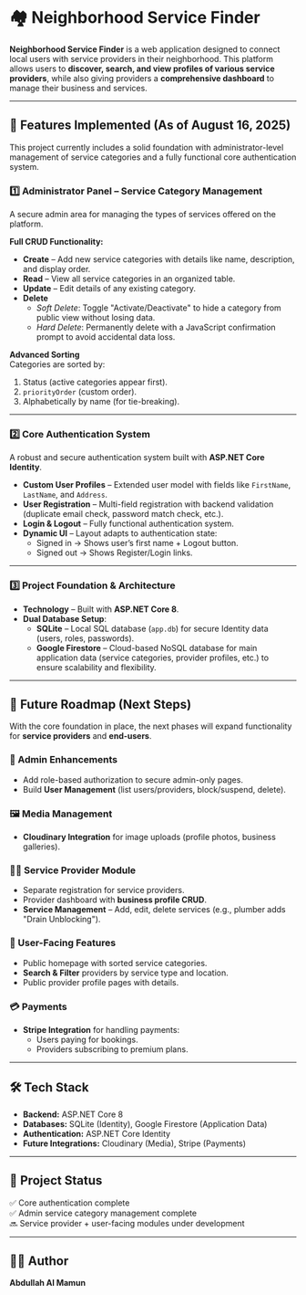 # 🏘️ Neighborhood Service Finder

**Neighborhood Service Finder** is a web application designed to connect local users with service providers in their neighborhood. This platform allows users to **discover, search, and view profiles of various service providers**, while also giving providers a **comprehensive dashboard** to manage their business and services.

---

## 🚀 Features Implemented (As of August 16, 2025)

This project currently includes a solid foundation with administrator-level management of service categories and a fully functional core authentication system.

### 1️⃣ Administrator Panel – Service Category Management
A secure admin area for managing the types of services offered on the platform.  

**Full CRUD Functionality:**
- **Create** – Add new service categories with details like name, description, and display order.
- **Read** – View all service categories in an organized table.
- **Update** – Edit details of any existing category.
- **Delete**  
  - *Soft Delete*: Toggle "Activate/Deactivate" to hide a category from public view without losing data.  
  - *Hard Delete*: Permanently delete with a JavaScript confirmation prompt to avoid accidental data loss.

**Advanced Sorting**  
Categories are sorted by:
1. Status (active categories appear first).  
2. `priorityOrder` (custom order).  
3. Alphabetically by name (for tie-breaking).  

---

### 2️⃣ Core Authentication System
A robust and secure authentication system built with **ASP.NET Core Identity**.  

- **Custom User Profiles** – Extended user model with fields like `FirstName`, `LastName`, and `Address`.  
- **User Registration** – Multi-field registration with backend validation (duplicate email check, password match check, etc.).  
- **Login & Logout** – Fully functional authentication system.  
- **Dynamic UI** – Layout adapts to authentication state:  
  - Signed in → Shows user’s first name + Logout button.  
  - Signed out → Shows Register/Login links.  

---

### 3️⃣ Project Foundation & Architecture
- **Technology** – Built with **ASP.NET Core 8**.  
- **Dual Database Setup**:  
  - **SQLite** – Local SQL database (`app.db`) for secure Identity data (users, roles, passwords).  
  - **Google Firestore** – Cloud-based NoSQL database for main application data (service categories, provider profiles, etc.) to ensure scalability and flexibility.  

---

## 📌 Future Roadmap (Next Steps)

With the core foundation in place, the next phases will expand functionality for **service providers** and **end-users**.

### 🔐 Admin Enhancements
- Add role-based authorization to secure admin-only pages.  
- Build **User Management** (list users/providers, block/suspend, delete).  

### 🖼️ Media Management
- **Cloudinary Integration** for image uploads (profile photos, business galleries).  

### 🧑‍🔧 Service Provider Module
- Separate registration for service providers.  
- Provider dashboard with **business profile CRUD**.  
- **Service Management** – Add, edit, delete services (e.g., plumber adds "Drain Unblocking").  

### 👥 User-Facing Features
- Public homepage with sorted service categories.  
- **Search & Filter** providers by service type and location.  
- Public provider profile pages with details.  

### 💳 Payments
- **Stripe Integration** for handling payments:  
  - Users paying for bookings.  
  - Providers subscribing to premium plans.  

---

## 🛠️ Tech Stack
- **Backend:** ASP.NET Core 8  
- **Databases:** SQLite (Identity), Google Firestore (Application Data)  
- **Authentication:** ASP.NET Core Identity  
- **Future Integrations:** Cloudinary (Media), Stripe (Payments)  

---

## 📅 Project Status
✅ Core authentication complete  
✅ Admin service category management complete  
🔜 Service provider + user-facing modules under development  

---

## 👨‍💻 Author
**Abdullah Al Mamun** 

